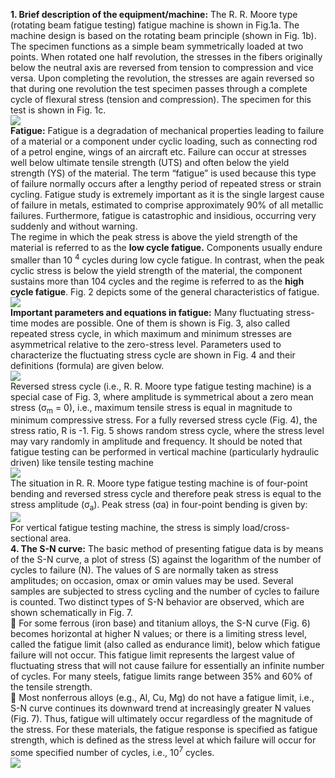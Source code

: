 <b>1. Brief description of the equipment/machine:</b> The R. R. Moore type (rotating beam fatigue testing) fatigue machine is shown in Fig.1a. The machine design is based on the rotating beam principle (shown in Fig. 1b). The specimen functions as a simple beam symmetrically loaded at two points. When rotated one half revolution, the stresses in the fibers originally below the neutral axis are reversed from tension to compression and vice versa. Upon completing the revolution, the stresses are again reversed so that during one revolution the test specimen passes through a complete cycle of flexural stress (tension and compression). The specimen for this test is shown in Fig. 1c. <br>
<image src="images/image1.png"><br>
<b>Fatigue:</b> Fatigue is a degradation of mechanical properties leading to failure of a material or a component under cyclic loading, such as connecting rod of a petrol engine, wings of an aircraft etc. Failure can occur at stresses well below ultimate tensile strength (UTS) and often below the yield strength (YS) of the material. The term “fatigue” is used because this type of failure normally occurs after a lengthy period of repeated stress or strain cycling. Fatigue study is extremely important as it is the single largest cause of failure in metals, estimated to comprise approximately 90% of all metallic failures. Furthermore, fatigue is catastrophic and insidious, occurring very suddenly and without warning.<br> 
The regime in which the peak stress is above the yield strength of the material is referred to as the <b>low cycle fatigue.</b> Components usually endure  smaller than 10 <sup>4</sup> cycles during low cycle fatigue. In contrast, when the peak cyclic stress is below the yield strength of the material, the component sustains more than 104 cycles and the regime is referred to as the <b>high cycle fatigue</b>. Fig. 2 depicts some of the general characteristics of fatigue. <br>
<image src="images/image2.png"><br>
<b>Important parameters and equations in fatigue:</b> Many fluctuating stress-time modes are possible. One of them is shown is Fig. 3, also called repeated stress cycle, in which maximum and minimum stresses are asymmetrical relative to the zero-stress level. Parameters used to characterize the fluctuating stress cycle are shown in Fig. 4 and their definitions (formula) are given below.<br> 
<image src="images/image3.png"><br>
Reversed stress cycle (i.e., R. R. Moore type fatigue testing machine) is a special case of Fig. 3, where amplitude is symmetrical about a zero mean stress (σ<sub>m</sub> = 0), i.e., maximum tensile stress is equal in magnitude to minimum compressive stress. For a fully reversed stress cycle (Fig. 4), the stress ratio, R is -1. Fig. 5 shows random stress cycle, where the stress level may vary randomly in amplitude and frequency. It should be noted that fatigue testing can be performed in vertical machine (particularly hydraulic driven) like tensile testing machine<br>
<image src="images/image4.png"><br>
The situation in R. R. Moore type fatigue testing machine is of four-point bending and reversed stress cycle and therefore peak stress is equal to the stress amplitude (σ<sub>a</sub>). Peak stress (σa) in four-point bending is given by:<br>
<image src="images/image5.png"><br>
For vertical fatigue testing machine, the stress is simply load/cross-sectional area.<br>
<b>4. The S-N curve:</b> The basic method of presenting fatigue data is by means of the S-N curve, a plot of stress (S) against the logarithm of the number of cycles to failure (N). The values of S are normally taken as stress amplitudes; on occasion, σmax or σmin values may be used. Several samples are subjected to stress cycling and the number of cycles to failure is counted. 
Two distinct types of S-N behavior are observed, which are shown schematically in Fig. 7. <br>
	For some ferrous (iron base) and titanium alloys, the S-N curve (Fig. 6) becomes horizontal at higher N values; or there is a limiting stress level, called the fatigue limit (also called as endurance limit), below which fatigue failure will not occur. This fatigue limit represents the largest value of fluctuating stress that will not cause failure for essentially an infinite number of cycles. For many steels, fatigue limits range between 35% and 60% of the tensile strength.<br>
	Most nonferrous alloys (e.g., Al, Cu, Mg) do not have a fatigue limit, i.e., S-N curve continues its downward trend at increasingly greater N values (Fig. 7). Thus, fatigue will ultimately occur regardless of the magnitude of the stress. For these materials, the fatigue response is specified as fatigue strength, which is defined as the stress level at which failure will occur for some specified number of cycles, i.e., 10<sup>7</sup> cycles.<br>
<image src="images/image6.png">

